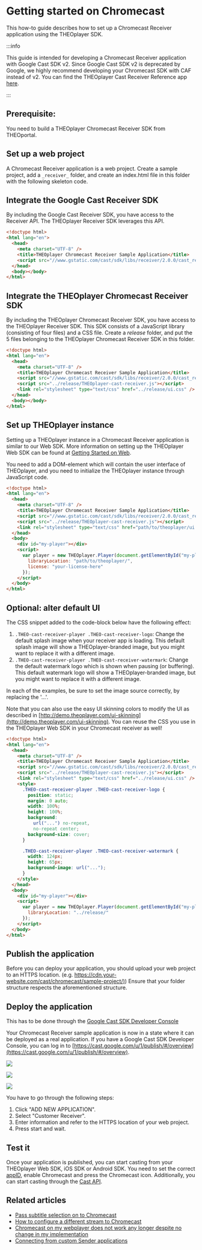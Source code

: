 # Getting started on Chromecast

This how-to guide describes how to set up a Chromecast Receiver application using the THEOplayer SDK.

:::info

This guide is intended for developing a Chromecast Receiver application with Google Cast SDK v2. Since Google Cast SDK v2 is deprecated by Google, we highly recommend developing your Chromecast SDK with CAF instead of v2. You can find the THEOplayer Cast Receiver Reference app [here](https://github.com/THEOplayer/samples-google-cast-v3-receiver).

:::

## Prerequisite:

You need to build a THEOplayer Chromecast Receiver SDK from THEOportal.

## Set up a web project

A Chromecast Receiver application is a web project. Create a sample project, add a `_receiver_` folder, and create an index.html file in this folder with the following skeleton code.

## Integrate the Google Cast Receiver SDK

By including the Google Cast Receiver SDK, you have access to the Receiver API. The THEOplayer Receiver SDK leverages this API.

```html
<!doctype html>
<html lang="en">
  <head>
    <meta charset="UTF-8" />
    <title>THEOplayer Chromecast Receiver Sample Application</title>
    <script src="//www.gstatic.com/cast/sdk/libs/receiver/2.0.0/cast_receiver.js"></script>
  </head>
  <body></body>
</html>
```

## Integrate the THEOplayer Chromecast Receiver SDK

By including the THEOplayer Chromecast Receiver SDK, you have access to the THEOplayer Receiver SDK. This SDK consists of a JavaScript library (consisting of four files) and a CSS file. Create a _release_ folder, and put the 5 files belonging to the THEOplayer Chromecast Receiver SDK in this folder.

```html
<!doctype html>
<html lang="en">
  <head>
    <meta charset="UTF-8" />
    <title>THEOplayer Chromecast Receiver Sample Application</title>
    <script src="//www.gstatic.com/cast/sdk/libs/receiver/2.0.0/cast_receiver.js"></script>
    <script src="../release/THEOplayer-cast-receiver.js"></script>
    <link rel="stylesheet" type="text/css" href="../release/ui.css" />
  </head>
  <body></body>
</html>
```

## Set up THEOplayer instance

Setting up a THEOplayer instance in a Chromecast Receiver application is similar to our Web SDK. More information on setting up the THEOplayer Web SDK can be found at [Getting Started on Web](../01-web/00-getting-started.md).

You need to add a DOM-element which will contain the user interface of THEOplayer, and you need to initialize the THEOplayer instance through JavaScript code.

```html
<!doctype html>
<html lang="en">
  <head>
    <meta charset="UTF-8" />
    <title>THEOplayer Chromecast Receiver Sample Application</title>
    <script src="//www.gstatic.com/cast/sdk/libs/receiver/2.0.0/cast_receiver.js"></script>
    <script src="../release/THEOplayer-cast-receiver.js"></script>
    <link rel="stylesheet" type="text/css" href="path/to/theoplayer/ui.css" />
  </head>
  <body>
    <div id="my-player"></div>
    <script>
      var player = new THEOplayer.Player(document.getElementById("my-player"), {
        libraryLocation: "path/to/theoplayer/",
        license: "your-license-here"
      });
    </script>
  </body>
</html>
```

## Optional: alter default UI

The CSS snippet added to the code-block below have the following effect:

1.  `.THEO-cast-receiver-player .THEO-cast-receiver-logo`: Change the default splash image when your receiver app is loading. This default splash image will show a THEOplayer-branded image, but you might want to replace it with a different image.
2.  `.THEO-cast-receiver-player .THEO-cast-receiver-watermark`: Change the default watermark logo which is shown when pausing (or buffering). This default watermark logo will show a THEOplayer-branded image, but you might want to replace it with a different image.

In each of the examples, be sure to set the image source correctly, by replacing the '...'.

Note that you can also use the easy UI skinning colors to modify the UI as described in [http://demo.theoplayer.com/ui-skinning](http://demo.theoplayer.com/ui-skinning). You can reuse the CSS you use in the THEOplayer Web SDK in your Chromecast receiver as well!

```html
<!doctype html>
<html lang="en">
  <head>
    <meta charset="UTF-8" />
    <title>THEOplayer Chromecast Receiver Sample Application</title>
    <script src="//www.gstatic.com/cast/sdk/libs/receiver/2.0.0/cast_receiver.js"></script>
    <script src="../release/THEOplayer-cast-receiver.js"></script>
    <link rel="stylesheet" type="text/css" href="../release/ui.css" />
    <style>
      .THEO-cast-receiver-player .THEO-cast-receiver-logo {
        position: static;
        margin: 0 auto;
        width: 100%;
        height: 100%;
        background:
          url("...") no-repeat,
          no-repeat center;
        background-size: cover;
      }

      .THEO-cast-receiver-player .THEO-cast-receiver-watermark {
        width: 124px;
        height: 65px;
        background-image: url("...");
      }
    </style>
  </head>
  <body>
    <div id="my-player"></div>
    <script>
      var player = new THEOplayer.Player(document.getElementById("my-player"), {
        libraryLocation: "../release/"
      });
    </script>
  </body>
</html>
```

## Publish the application

Before you can deploy your application, you should upload your web project to an HTTPS location. (e.g. [https://cdn.your-website.com/cast/chromecast/sample-project/)](https://cdn.your-website.com/cast/chromecast/sample-project/)) Ensure that your folder structure respects the aforementioned structure.

## Deploy the application

This has to be done through the [Google Cast SDK Developer Console](https://developers.google.com/cast/docs/registration)

Your Chromecast Receiver sample application is now in a state where it can be deployed as a real application. If you have a Google Cast SDK Developer Console, you can log in to [https://cast.google.com/u/1/publish/#/overview](https://cast.google.com/u/1/publish/#/overview).

![](../../../assets/img/image2018-5-25_15-31-6.png)

![](../../../assets/img/image2018-5-25_15-31-19.png)

![](../../../assets/img/image2018-5-25_15-31-26.png)

You have to go through the following steps:

1.  Click "ADD NEW APPLICATION".
2.  Select "Customer Receiver".
3.  Enter information and refer to the HTTPS location of your web project.
4.  Press start and wait.

## Test it

Once your application is published, you can start casting from your THEOplayer Web SDK, iOS SDK or Android SDK. You need to set the correct [appID](https://docs.theoplayer.com/api-reference/web/theoplayer.castconfiguration.md), enable Chromecast and press the Chromecast icon. Additionally, you can start casting through the [Cast API](https://docs.theoplayer.com/api-reference/web/theoplayer.globalcast.md).

## Related articles

- [Pass subtitle selection on to Chromecast](../../../how-to-guides/03-cast/01-chromecast/05-pass-subtitle-section-on-to-chromecast.md)
- [How to configure a different stream to Chromecast](../../../how-to-guides/03-cast/01-chromecast/03-how-to-configure-to-a-different-stream.md)
- [Chromecast on my webplayer does not work any longer despite no change in my implementation](../../../faq/54-chromecast-on-weblayer-does-not-longer-work.md)
- [Connecting from custom Sender applications](../../../how-to-guides/03-cast/01-chromecast/01-connecting-from-custom-sender-applications.md)
